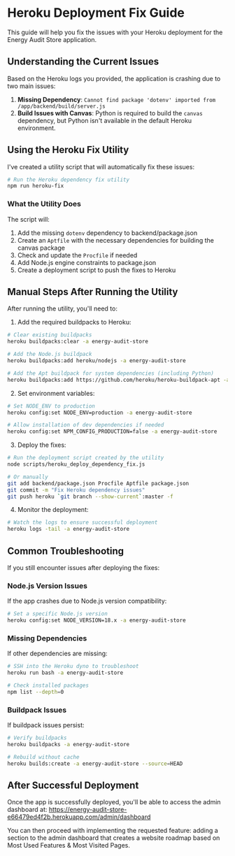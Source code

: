 # Heroku Deployment Fix Guide

This guide will help you fix the issues with your Heroku deployment for the Energy Audit Store application.

## Understanding the Current Issues

Based on the Heroku logs you provided, the application is crashing due to two main issues:

1. **Missing Dependency**: `Cannot find package 'dotenv' imported from /app/backend/build/server.js`
2. **Build Issues with Canvas**: Python is required to build the `canvas` dependency, but Python isn't available in the default Heroku environment.

## Using the Heroku Fix Utility

I've created a utility script that will automatically fix these issues:

```bash
# Run the Heroku dependency fix utility
npm run heroku-fix
```

### What the Utility Does

The script will:

1. Add the missing `dotenv` dependency to backend/package.json
2. Create an `Aptfile` with the necessary dependencies for building the canvas package
3. Check and update the `Procfile` if needed
4. Add Node.js engine constraints to package.json
5. Create a deployment script to push the fixes to Heroku

## Manual Steps After Running the Utility

After running the utility, you'll need to:

1. Add the required buildpacks to Heroku:

```bash
# Clear existing buildpacks
heroku buildpacks:clear -a energy-audit-store

# Add the Node.js buildpack
heroku buildpacks:add heroku/nodejs -a energy-audit-store

# Add the Apt buildpack for system dependencies (including Python)
heroku buildpacks:add https://github.com/heroku/heroku-buildpack-apt -a energy-audit-store
```

2. Set environment variables:

```bash
# Set NODE_ENV to production
heroku config:set NODE_ENV=production -a energy-audit-store

# Allow installation of dev dependencies if needed
heroku config:set NPM_CONFIG_PRODUCTION=false -a energy-audit-store
```

3. Deploy the fixes:

```bash
# Run the deployment script created by the utility
node scripts/heroku_deploy_dependency_fix.js

# Or manually
git add backend/package.json Procfile Aptfile package.json
git commit -m "Fix Heroku dependency issues"
git push heroku `git branch --show-current`:master -f
```

4. Monitor the deployment:

```bash
# Watch the logs to ensure successful deployment
heroku logs -tail -a energy-audit-store
```

## Common Troubleshooting

If you still encounter issues after deploying the fixes:

### Node.js Version Issues

If the app crashes due to Node.js version compatibility:

```bash
# Set a specific Node.js version
heroku config:set NODE_VERSION=18.x -a energy-audit-store
```

### Missing Dependencies

If other dependencies are missing:

```bash
# SSH into the Heroku dyno to troubleshoot
heroku run bash -a energy-audit-store

# Check installed packages
npm list --depth=0
```

### Buildpack Issues

If buildpack issues persist:

```bash
# Verify buildpacks
heroku buildpacks -a energy-audit-store

# Rebuild without cache
heroku builds:create -a energy-audit-store --source=HEAD
```

## After Successful Deployment

Once the app is successfully deployed, you'll be able to access the admin dashboard at:
https://energy-audit-store-e66479ed4f2b.herokuapp.com/admin/dashboard

You can then proceed with implementing the requested feature: adding a section to the admin dashboard that creates a website roadmap based on Most Used Features & Most Visited Pages.
